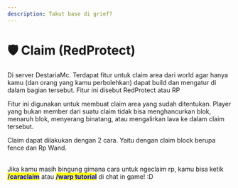 ```yaml
---
description: Takut base di grief?
---
```


# 🛡 Claim (RedProtect)

Di server DestariaMc. Terdapat fitur untuk claim area dari world agar hanya kamu (dan orang yang kamu perbolehkan) dapat build dan mengatur di dalam bagian tersebut. Fitur ini disebut RedProtect atau RP

Fitur ini digunakan untuk membuat claim area yang sudah ditentukan. Player yang bukan member dari suatu claim tidak bisa menghancurkan blok, menaruh blok, menyerang binatang, atau mengalirkan lava ke dalam claim tersebut.

Claim dapat dilakukan dengan 2 cara. Yaitu dengan claim block berupa fence dan Rp Wand.

\
Jika kamu masih bingung gimana cara untuk ngeclaim rp, kamu bisa ketik <mark style="color:blue;">**/caraclaim**</mark> atau <mark style="color:blue;">**/warp tutorial**</mark> di chat in game! :D
